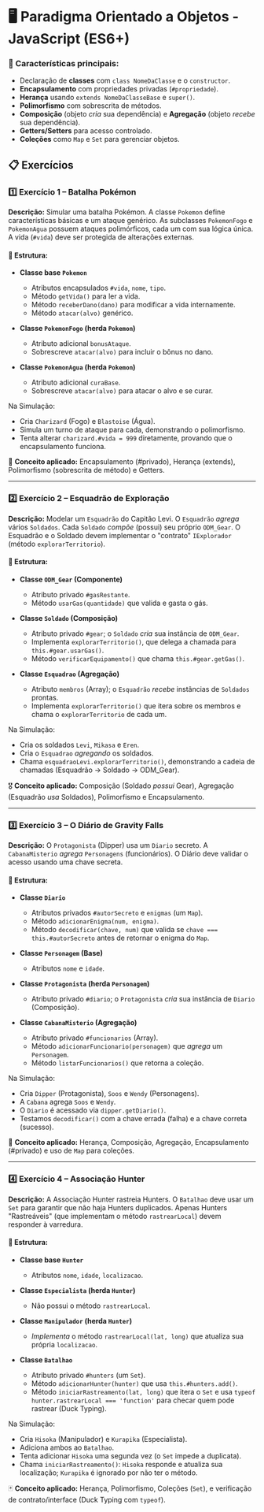 # 🖥️ Paradigma Orientado a Objetos - JavaScript (ES6+)

### 🔑 Características principais:
- Declaração de **classes** com `class NomeDaClasse` e o `constructor`.
- **Encapsulamento** com propriedades privadas (`#propriedade`).
- **Herança** usando `extends NomeDaClasseBase` e `super()`.
- **Polimorfismo** com sobrescrita de métodos.
- **Composição** (objeto *cria* sua dependência) e **Agregação** (objeto *recebe* sua dependência).
- **Getters/Setters** para acesso controlado.
- **Coleções** como `Map` e `Set` para gerenciar objetos.

## 📋 Exercícios

### 1️⃣ Exercício 1 – Batalha Pokémon
**Descrição:**
Simular uma batalha Pokémon. A classe `Pokemon` define características básicas e um ataque genérico. As subclasses `PokemonFogo` e `PokemonAgua` possuem ataques polimórficos, cada um com sua lógica única. A vida (`#vida`) deve ser protegida de alterações externas.

#### 🧱 Estrutura:
- **Classe base `Pokemon`**
  - Atributos encapsulados `#vida`, `nome`, `tipo`.
  - Método `getVida()` para ler a vida.
  - Método `receberDano(dano)` para modificar a vida internamente.
  - Método `atacar(alvo)` genérico.

- **Classe `PokemonFogo` (herda `Pokemon`)**
  - Atributo adicional `bonusAtaque`.
  - Sobrescreve `atacar(alvo)` para incluir o bônus no dano.

- **Classe `PokemonAgua` (herda `Pokemon`)**
  - Atributo adicional `curaBase`.
  - Sobrescreve `atacar(alvo)` para atacar o alvo e se curar.

Na Simulação:
- Cria `Charizard` (Fogo) e `Blastoise` (Água).
- Simula um turno de ataque para cada, demonstrando o polimorfismo.
- Tenta alterar `charizard.#vida = 999` diretamente, provando que o encapsulamento funciona.

👾 **Conceito aplicado:** Encapsulamento (#privado), Herança (extends), Polimorfismo (sobrescrita de método) e Getters.

---

### 2️⃣ Exercício 2 – Esquadrão de Exploração
**Descrição:**
Modelar um `Esquadrão` do Capitão Levi. O `Esquadrão` *agrega* vários `Soldados`. Cada `Soldado` *compõe* (possui) seu próprio `ODM_Gear`. O Esquadrão e o Soldado devem implementar o "contrato" `IExplorador` (método `explorarTerritorio`).

#### 🧱 Estrutura:
- **Classe `ODM_Gear` (Componente)**
  - Atributo privado `#gasRestante`.
  - Método `usarGas(quantidade)` que valida e gasta o gás.

- **Classe `Soldado` (Composição)**
  - Atributo privado `#gear`; o `Soldado` *cria* sua instância de `ODM_Gear`.
  - Implementa `explorarTerritorio()`, que delega a chamada para `this.#gear.usarGas()`.
  - Método `verificarEquipamento()` que chama `this.#gear.getGas()`.

- **Classe `Esquadrao` (Agregação)**
  - Atributo `membros` (Array); o `Esquadrão` *recebe* instâncias de `Soldados` prontas.
  - Implementa `explorarTerritorio()` que itera sobre os membros e chama o `explorarTerritorio` de cada um.

Na Simulação:
- Cria os soldados `Levi`, `Mikasa` e `Eren`.
- Cria o `Esquadrao` *agregando* os soldados.
- Chama `esquadraoLevi.explorarTerritorio()`, demonstrando a cadeia de chamadas (Esquadrão -> Soldado -> ODM_Gear).

🎖️ **Conceito aplicado:** Composição (Soldado *possui* Gear), Agregação (Esquadrão *usa* Soldados), Polimorfismo e Encapsulamento.

---

### 3️⃣ Exercício 3 – O Diário de Gravity Falls
**Descrição:**
O `Protagonista` (Dipper) usa um `Diario` secreto. A `CabanaMisterio` *agrega* `Personagens` (funcionários). O Diário deve validar o acesso usando uma chave secreta.

#### 🧱 Estrutura:
- **Classe `Diario`**
  - Atributos privados `#autorSecreto` e `enigmas` (um `Map`).
  - Método `adicionarEnigma(num, enigma)`.
  - Método `decodificar(chave, num)` que valida se `chave === this.#autorSecreto` antes de retornar o enigma do `Map`.

- **Classe `Personagem` (Base)**
  - Atributos `nome` e `idade`.

- **Classe `Protagonista` (herda `Personagem`)**
  - Atributo privado `#diario`; o `Protagonista` *cria* sua instância de `Diario` (Composição).

- **Classe `CabanaMisterio` (Agregação)**
  - Atributo privado `#funcionarios` (Array).
  - Método `adicionarFuncionario(personagem)` que *agrega* um `Personagem`.
  - Método `listarFuncionarios()` que retorna a coleção.

Na Simulação:
- Cria `Dipper` (Protagonista), `Soos` e `Wendy` (Personagens).
- A `Cabana` agrega `Soos` e `Wendy`.
- O `Diario` é acessado via `dipper.getDiario()`.
- Testamos `decodificar()` com a chave errada (falha) e a chave correta (sucesso).

🌲 **Conceito aplicado:** Herança, Composição, Agregação, Encapsulamento (#privado) e uso de `Map` para coleções.

---

### 4️⃣ Exercício 4 – Associação Hunter
**Descrição:**
A Associação Hunter rastreia Hunters. O `Batalhao` deve usar um `Set` para garantir que não haja Hunters duplicados. Apenas Hunters "Rastreáveis" (que implementam o método `rastrearLocal`) devem responder à varredura.

#### 🧱 Estrutura:
- **Classe base `Hunter`**
  - Atributos `nome`, `idade`, `localizacao`.

- **Classe `Especialista` (herda `Hunter`)**
  - Não possui o método `rastrearLocal`.

- **Classe `Manipulador` (herda `Hunter`)**
  - *Implementa* o método `rastrearLocal(lat, long)` que atualiza sua própria `localizacao`.

- **Classe `Batalhao`**
  - Atributo privado `#hunters` (um `Set`).
  - Método `adicionarHunter(hunter)` que usa `this.#hunters.add()`.
  - Método `iniciarRastreamento(lat, long)` que itera o `Set` e usa `typeof hunter.rastrearLocal === 'function'` para checar quem pode rastrear (Duck Typing).

Na Simulação:
- Cria `Hisoka` (Manipulador) e `Kurapika` (Especialista).
- Adiciona ambos ao `Batalhao`.
- Tenta adicionar `Hisoka` uma segunda vez (o `Set` impede a duplicata).
- Chama `iniciarRastreamento()`: `Hisoka` responde e atualiza sua localização; `Kurapika` é ignorado por não ter o método.

🃏 **Conceito aplicado:** Herança, Polimorfismo, Coleções (`Set`), e verificação de contrato/interface (Duck Typing com `typeof`).